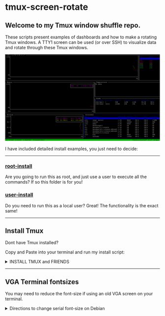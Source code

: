 # tmux-screen-rotate
## Welcome to my Tmux window shuffle repo.

These scripts present examples of dashboards and how to make a rotating Tmux windows. A TTY1 screen can be used (or over SSH) to visualize data and rotate through these Tmux windows.

![Tmux-Window-Rotate-Gif](tmux-window-rotate.gif)

I have included detailed install examples, you just need to decide:

* * *

### [root-install](root-install/)

Are you going to run this as root, and just use a user to execute all the commands? If so this folder is for you!

### [user-install](user-install/)

Do you need to run this as a local user? Great! The functionality is the exact same! 


* * * 

## Install Tmux

Dont have Tmux installed? 

Copy and Paste into your terminal and run my install script:

<details>  

<summary>INSTALL TMUX and FRIENDS</summary>  

```bash
bash << 'TMUXSETUP'
clear
echo -e "INSTALL TMUX and FRIENDS\n\n"
sleep 1
sudo apt install -y tmux git xsel
sleep 1
clear
echo -e "Adding plugin manager to tmux: \n\n"
sleep 1
[ ! -d ~/.tmux/plugins/tpm ] && git clone https://github.com/tmux-plugins/tpm ~/.tmux/plugins/tpm
touch ~/.tmux.conf
# Creating the tmux configuration file
cat > ~/.tmux.conf << 'EOF'
# 720 no scope pane switch
set -g mouse on

# Convert UTC to: Are we on Daylight savings time? In the Mountain timezone?
set -g status-right '#(TZ="America/Denver" date +%%H:%%M:%%S)'

# Scroll History
set -g history-limit 30000

# Default statusbar with less colors
set-option -g status-bg colour0
set-option -g status-fg colour7

# Ensures new panes or windows inherit the working directory of the current pane:
bind-key c new-window -c "#{pane_current_path}"
bind-key % split-window -h -c "#{pane_current_path}"
bind-key '"' split-window -v -c "#{pane_current_path}"

# Disabling prevents accidental resizing
setw -g aggressive-resize on

# Reduce repeat-time to 200 milliseconds (default is 500ms)
set-option -g repeat-time 200

# By default, searching in the scrollback requires entering "copy mode" with C-b [ and then entering reverse search mode with C-r. Searching is common, so give it a dedicated C-b r.
bind r {
copy-mode
command-prompt -i -p "(search up)" "send-keys -X search-backward-incremental '%%%'"
}

# Set ability to capture on start and restore on exit window data when running an application
setw -g alternate-screen on

# Lower escape timing from 500ms to 50ms for quicker response to scroll-buffer access.
set -s escape-time 50

# Start window numbering at 1 for easier switching
set -g base-index 1
setw -g pane-base-index 1

# Start numbering at 1
set -g base-index 1

# Default window title colors
set-window-option -g automatic-rename on

# Active window title colors
setw -g window-status-current-format "|#I:#W|"

# Change prefix command to C-z and unbind C-b
#set -g prefix C-z
#unbind C-b

# List of plugins
set -g @plugin 'tmux-plugins/tpm'
set -g @plugin 'tmux-plugins/tmux-sensible'
set -g @plugin 'tmux-plugins/tmux-yank'
set -g @plugin 'tmux-plugins/tmux-resurrect'

# Initialize TMUX plugin manager (keep this line at the very bottom of tmux.conf)
run '~/.tmux/plugins/tpm/tpm'
EOF
tmux source-file ~/.tmux.conf > /dev/null 2>&1
sleep 1; clear; printf 'To finish the job, you must open\n__tmux__\n\nand then hit \n__CTRL + b__\n\nthen within 2 seconds hit\n_I_ (capital I)\n ... this will install the plugin manager.\n\n'; sleep 1;
TMUXSETUP
```
</details> 


* * *

## VGA Terminal fontsizes

You may need to reduce the font-size if using an old VGA screen on your terminal.

<details>  

<summary>Directions to change serial font-size on Debian</summary>

```
sudo dpkg-reconfigure console-setup

Your options will be presented to you when using the dpkg-reconfigure utility above, here are the choices:
          VGA  (sizes  8x8,  8x14,  8x16,  16x28  and  16x32),  
          Terminus  (sizes  6x12, 8x14, 8x16, 10x20, 12x24, 14x28  and 16x32), 
          TerminusBold  (sizes 8x14, 8x16, 10x20, 12x24,  14x28  and  16x32),  
          TerminusBoldVGA  (sizes  8x14 and 8x16), and 
          Fixed  (sizes  8x13,  8x14,  8x15,  8x16  and  8x18).

Once completed, this will apply the changes and update the file: /etc/default/console-setup
```
</details> 

